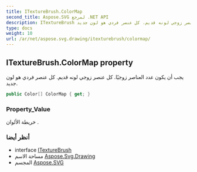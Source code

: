 ```yaml
---
title: ITextureBrush.ColorMap
second_title: Aspose.SVG لمرجع .NET API
description: ITextureBrush ملكية. يجب أن يكون عدد العناصر زوجيًا. كل عنصر زوجي لونه قديم. كل عنصر فردي هو لون جديد.
type: docs
weight: 10
url: /ar/net/aspose.svg.drawing/itexturebrush/colormap/
---
```

## ITextureBrush.ColorMap property

يجب أن يكون عدد العناصر زوجيًا. كل عنصر زوجي لونه قديم. كل عنصر فردي هو لون جديد.

```csharp
public Color[] ColorMap { get; }
```

### Property_Value

خريطة الألوان .

### أنظر أيضا

* interface [ITextureBrush](../)
* مساحة الاسم [Aspose.Svg.Drawing](../../itexturebrush/)
* المجسم [Aspose.SVG](../../../)


